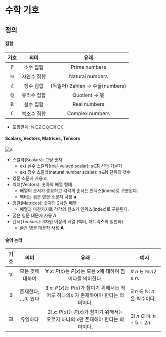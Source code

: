 # 수학 기호

## 정의

#### 집합

| 기호 |    의미     |               유래               |
| :--: | :---------: | :------------------------------: |
|  ℙ   |  소수 집합  |          Prime numbers           |
|  ℕ   | 자연수 집합 |         Natural numbers          |
|  ℤ   |  정수 집합  | (독일어) Zahlen -> 수들(numbers) |
|  ℚ   | 유리수 집합 |          Quotient -> 몫          |
|  ℝ   |  실수 집합  |           Real numbers           |
|  ℂ   | 복소수 집합 |         Complex numbers          |

* 포함관계: ℕ⊂ℤ⊂ℚ⊂ℝ⊂ℂ



#### Scalars, Vectors, Matrices, Tensors

![a](https://github.com/Yudonggeun/Deep-Learning-of-Deep-Learning/blob/master/Image/2.%20mathematical%20symbols/a.png?raw=true)

- 스칼라(Scalars): 그냥 숫자
  - ex) 실수 스칼라(real-valued scalar): s∈R 선의 기울기
  - ex) 정수 스칼라(natural number scalar): n∈N 단위의 갯수
- 영문 소문자 사용 $a$
- 벡터(Vectors): 숫자의 배열 형태
  - 배열의 순서가 중요하고 각각의 순서는 인덱스(index)로 구분된다.
  - 벡터는 굵은 영문 소문자 사용 $\mathbf{a}$
- 행렬(Matrices): 숫자의 2차원 배열
  - 배열과 마찬가지로 각각의 원소가 인덱스(index)로 구분된다.
- 굵은 영문 대문자 사용 $A$
- 텐서(*Tensors*): 3차원 이상의 배열 (벡터, 매트릭스의 일반화)
  - 굵은 영문 대문자 사용 $\mathbf{A}$

#### 술어 논리

| 기호 |        의미        |                             유래                             | 예시                        |
| :--: | :----------------: | :----------------------------------------------------------: | --------------------------- |
|  ∀   |  모든 것에 대하여  | ∀ *x*: *P*(*x*)는 *P*(*x*)는 모든 *x*에 대하여 참이다를 의미한다. | ∀ *n* ∈ ℕ:*n*2 ≥ *n*.       |
|  ∃   | 존재한다; …이 있다 | ∃ *x*: *P*(*x*)는 *P*(*x*)가 참이기 위해서는 적어도 하나의*x* 가 존재하여야 한다는 의미이다. | ∃ *n* ∈ ℕ: *n*은 짝수이다.  |
|  ∃!  |      유일하다      | ∃! *x*: *P*(*x*)는 *P*(*x*)가 참이기 위해서는 오로지 하나의 *x*만 존재해야 한다는 의미이다. | ∃! *n* ∈ ℕ: *n* + 5 = 2*n*. |
